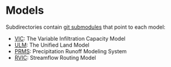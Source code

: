 Models
====
Subdirectories contain [git submodules](http://git-scm.com/book/en/Git-Tools-Submodules) that point to each model:
- [VIC](https://github.com/UW-Hydro/VIC): The Variable Infiltration Capacity Model
- [ULM](https://github.com/UW-Hydro/ULM): The Unified Land Model
- [PRMS](https://github.com/jhamman/PRMS): Precipitation Runoff Modeling System 
- [RVIC](https://github.com/jhamman/RVIC): Streamflow Routing Model
